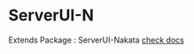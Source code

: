 # ServerUI-N
Extends Package : ServerUI-Nakata
[check docs](https://github.com/Kocaki182/ServerUI-N/blob/main/lib_list/serverUI-N.md)
